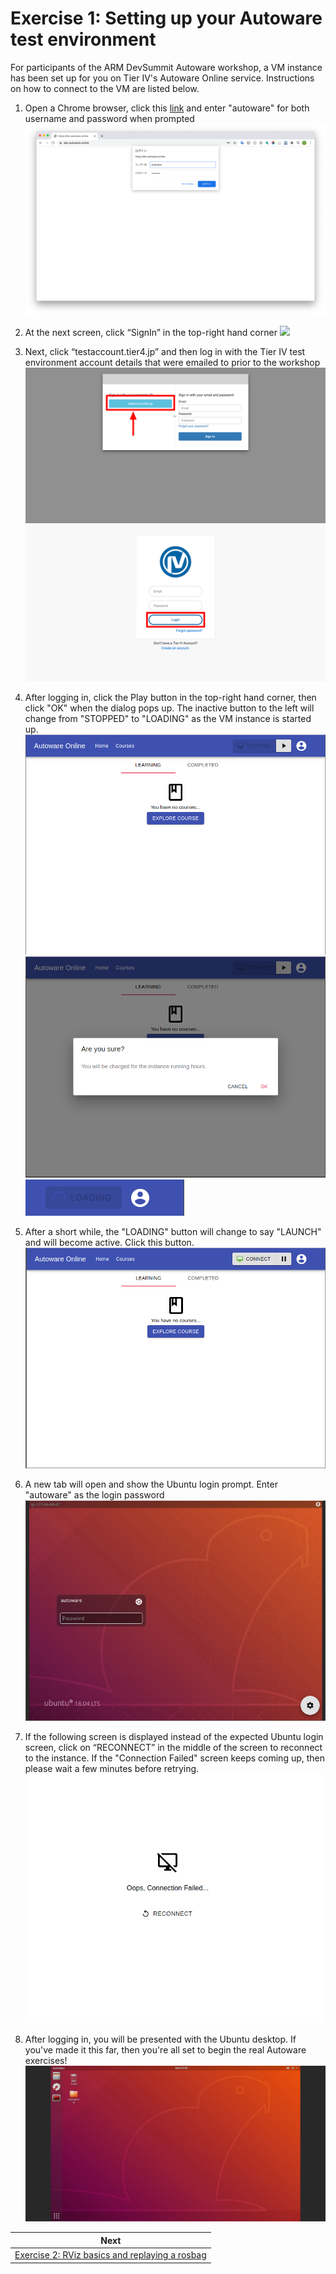 # Exercise 1: Setting up your Autoware test environment

For participants of the ARM DevSummit Autoware workshop, a VM instance has been set up for you on Tier IV's Autoware Online service. Instructions on how to connect to the VM are listed below.

1. Open a Chrome browser, click this [link](https://autoware:autoware@dev.autoware.online/) and enter "autoware" for both username and password when prompted
![](images/exercise1/01_autowareonline_login.png)

2. At the next screen, click “SignIn” in the top-right hand corner
![](images/exercise1/02_signin.png)

3. Next, click “testaccount.tier4.jp” and then log in with the Tier IV test environment account details that were emailed to prior to the workshop
![](images/exercise1/02_2_testaccountdialog.png)
![](images/exercise1/03_signin_dialog.png)

1. After logging in, click the Play button in the top-right hand corner, then click "OK" when the dialog pops up. The inactive button to the left will change from "STOPPED" to "LOADING" as the VM instance is started up. 
![](images/exercise1/04_postlogin.png)
![](images/exercise1/05_charge_dialog.png)
![](images/exercise1/06_loading.png)

5. After a short while, the "LOADING" button will change to say "LAUNCH" and will become active. Click this button.
![](images/exercise1/07_connect.png)

6. A new tab will open and show the Ubuntu login prompt. Enter "autoware" as the login password
![](images/exercise1/08_ubuntu_login.png)

7. If the following screen is displayed instead of the expected Ubuntu login screen, click on “RECONNECT” in the middle of the screen to reconnect to the instance. If the "Connection Failed" screen keeps coming up, then please wait a few minutes before retrying.
![](images/exercise1/09_connection_failed.png)

8. After logging in, you will be presented with the Ubuntu desktop. If you've made it this far, then you're all set to begin the real Autoware exercises!
![](images/exercise1/10_ubuntu_desktop.png)

| Next |
| ---- |
| [Exercise 2: RViz basics and replaying a rosbag](exercise2.md) |
